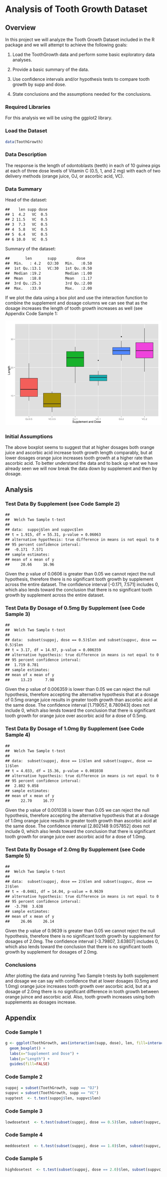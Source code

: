 Analysis of Tooth Growth Dataset
========================================================

## Overview

In this project we will analyze the Tooth Growth Dataset included in the R package and we will attempt to achieve the following goals:

1. Load the ToothGrowth data and perform some basic exploratory data analyses.

2. Provide a basic summary of the data.

3. Use confidence intervals and/or hypothesis tests to compare tooth growth by supp and dose.

4. State conclusions and the assumptions needed for the conclusions.

### Required Libraries

For this analysis we will be using the ggplot2 library.



### Load the Dataset


```r
data(ToothGrowth)
```

### Data Description

The response is the length of odontoblasts (teeth) in each of 10 guinea pigs at each of three dose levels of Vitamin C (0.5, 1, and 2 mg) with each of two delivery methods (orange juice, OJ, or ascorbic acid, VC).

### Data Summary

Head of the dataset:


```
##    len supp dose
## 1  4.2   VC  0.5
## 2 11.5   VC  0.5
## 3  7.3   VC  0.5
## 4  5.8   VC  0.5
## 5  6.4   VC  0.5
## 6 10.0   VC  0.5
```

Summary of the dataset:


```
##       len       supp         dose     
##  Min.   : 4.2   OJ:30   Min.   :0.50  
##  1st Qu.:13.1   VC:30   1st Qu.:0.50  
##  Median :19.2           Median :1.00  
##  Mean   :18.8           Mean   :1.17  
##  3rd Qu.:25.3           3rd Qu.:2.00  
##  Max.   :33.9           Max.   :2.00
```

If we plot the data using a box plot and use the interaction function to combine the supplement and dosage columns we can see that as the dosage increases the length of tooth growth increases as well (see Appendix Code Sample 1:

![plot of chunk unnamed-chunk-5](figure/unnamed-chunk-5.png) 

### Initial Assumptions

The above boxplot seems to suggest that at higher dosages both orange juice and ascorbic acid increase tooth growth length comparably, but at lower dosages orange juice increases tooth growth at a higher rate than ascorbic acid.  To better understand the data and to back up what we have already seen we will now break the data down by supplement and then by dosage.  

## Analysis

### Test Data By Supplement (see Code Sample 2)


```
## 
## 	Welch Two Sample t-test
## 
## data:  suppoj$len and suppvc$len
## t = 1.915, df = 55.31, p-value = 0.06063
## alternative hypothesis: true difference in means is not equal to 0
## 95 percent confidence interval:
##  -0.171  7.571
## sample estimates:
## mean of x mean of y 
##     20.66     16.96
```

Given the p value of 0.0606 is greater than 0.05 we cannot reject the null hypothesis, therefore there is no significant tooth growth by supplement across the entire dataset.  The confidence interval [-0.171, 7.571] includes 0, which also lends toward the conclusion that there is no significant tooth growth by supplement across the entire dataset.

### Test Data By Dosage of 0.5mg By Supplement (see Code Sample 3)


```
## 
## 	Welch Two Sample t-test
## 
## data:  subset(suppoj, dose == 0.5)$len and subset(suppvc, dose == 0.5)$len
## t = 3.17, df = 14.97, p-value = 0.006359
## alternative hypothesis: true difference in means is not equal to 0
## 95 percent confidence interval:
##  1.719 8.781
## sample estimates:
## mean of x mean of y 
##     13.23      7.98
```

Given the p value of 0.006359 is lower than 0.05 we can reject the null hypothesis, therefore accepting the alternative hypothesis that at a dosage of 0.5mg orange juice results in greater tooth growth than ascorbic acid at the same dose.  The confidence interval [1.719057, 8.780943] does not include 0, which also lends toward the conclusion that there is significant tooth growth for orange juice over ascorbic acid for a dose of 0.5mg.

### Test Data By Dosage of 1.0mg By Supplement (see Code Sample 4)


```
## 
## 	Welch Two Sample t-test
## 
## data:  subset(suppoj, dose == 1)$len and subset(suppvc, dose == 1)$len
## t = 4.033, df = 15.36, p-value = 0.001038
## alternative hypothesis: true difference in means is not equal to 0
## 95 percent confidence interval:
##  2.802 9.058
## sample estimates:
## mean of x mean of y 
##     22.70     16.77
```

Given the p value of 0.001038 is lower than 0.05 we can reject the null hypothesis, therefore accepting the alternative hypothesis that at a dosage of 1.0mg orange juice results in greater tooth growth than ascorbic acid at the same dose.  The confidence interval [2.802148 9.057852] does not include 0, which also lends toward the conclusion that there is significant tooth growth for orange juice over ascorbic acid for a dose of 1.0mg.

### Test Data By Dosage of 2.0mg By Supplement (see Code Sample 5)


```
## 
## 	Welch Two Sample t-test
## 
## data:  subset(suppoj, dose == 2)$len and subset(suppvc, dose == 2)$len
## t = -0.0461, df = 14.04, p-value = 0.9639
## alternative hypothesis: true difference in means is not equal to 0
## 95 percent confidence interval:
##  -3.798  3.638
## sample estimates:
## mean of x mean of y 
##     26.06     26.14
```

Given the p value of 0.9639 is greater than 0.05 we cannot reject the null hypothesis, therefore there is no significant tooth growth by supplement for dosages of 2.0mg.  The confidence interval [-3.79807, 3.63807] includes 0, which also lends toward the conclusion that there is no significant tooth growth by supplement for dosages of 2.0mg.

### Conclusions

After plotting the data and running Two Sample t-tests by both supplement and dosage we can say with confidence that at lower dosages (0.5mg and 1.0mg) orange juice increases tooth growth over ascorbic acid, but at a dosage of 2.0mg there is no significant difference in tooth growth between orange juince and ascorbic acid.  Also, tooth growth increases using both supplements as dosages increase.

## Appendix

### Code Sample 1


```r
g <- ggplot(ToothGrowth, aes(interaction(supp, dose), len, fill=interaction(supp, dose))) + 
  geom_boxplot() +
  labs(x="Supplement and Dose") +
  labs(y="Length") +
  guides(fill=FALSE)
```

### Code Sample 2


```r
suppoj = subset(ToothGrowth, supp == "OJ")
suppvc = subset(ToothGrowth, supp == "VC")
supptest  <- t.test(suppoj$len, suppvc$len)
```

### Code Sample 3


```r
lowdosetest  <- t.test(subset(suppoj, dose == 0.5)$len, subset(suppvc, dose == 0.5)$len)
```

### Code Sample 4


```r
meddosetest  <- t.test(subset(suppoj, dose == 1.0)$len, subset(suppvc, dose == 1.0)$len)
```

### Code Sample 5


```r
highdosetest  <- t.test(subset(suppoj, dose == 2.0)$len, subset(suppvc, dose == 2.0)$len)
```
